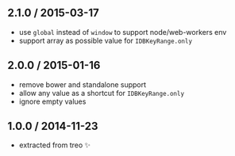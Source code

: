## 2.1.0 / 2015-03-17

* use `global` instead of `window` to support node/web-workers env
* support array as possible value for `IDBKeyRange.only`

## 2.0.0 / 2015-01-16

* remove bower and standalone support
* allow any value as a shortcut for `IDBKeyRange.only`
* ignore empty values

## 1.0.0 / 2014-11-23

* extracted from treo :sparkles:
